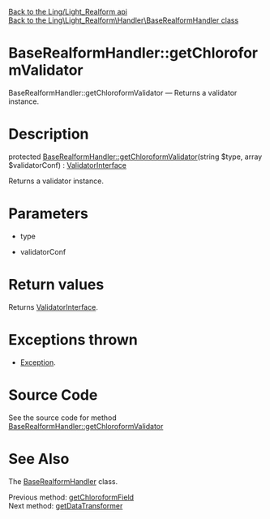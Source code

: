 [Back to the Ling/Light_Realform api](https://github.com/lingtalfi/Light_Realform/blob/master/doc/api/Ling/Light_Realform.md)<br>
[Back to the Ling\Light_Realform\Handler\BaseRealformHandler class](https://github.com/lingtalfi/Light_Realform/blob/master/doc/api/Ling/Light_Realform/Handler/BaseRealformHandler.md)


BaseRealformHandler::getChloroformValidator
================



BaseRealformHandler::getChloroformValidator — Returns a validator instance.




Description
================


protected [BaseRealformHandler::getChloroformValidator](https://github.com/lingtalfi/Light_Realform/blob/master/doc/api/Ling/Light_Realform/Handler/BaseRealformHandler/getChloroformValidator.md)(string $type, array $validatorConf) : [ValidatorInterface](https://github.com/lingtalfi/Chloroform/blob/master/doc/api/Ling/Chloroform/Validator/ValidatorInterface.md)




Returns a validator instance.




Parameters
================


- type

    

- validatorConf

    


Return values
================

Returns [ValidatorInterface](https://github.com/lingtalfi/Chloroform/blob/master/doc/api/Ling/Chloroform/Validator/ValidatorInterface.md).


Exceptions thrown
================

- [Exception](http://php.net/manual/en/class.exception.php).&nbsp;







Source Code
===========
See the source code for method [BaseRealformHandler::getChloroformValidator](https://github.com/lingtalfi/Light_Realform/blob/master/Handler/BaseRealformHandler.php#L320-L407)


See Also
================

The [BaseRealformHandler](https://github.com/lingtalfi/Light_Realform/blob/master/doc/api/Ling/Light_Realform/Handler/BaseRealformHandler.md) class.

Previous method: [getChloroformField](https://github.com/lingtalfi/Light_Realform/blob/master/doc/api/Ling/Light_Realform/Handler/BaseRealformHandler/getChloroformField.md)<br>Next method: [getDataTransformer](https://github.com/lingtalfi/Light_Realform/blob/master/doc/api/Ling/Light_Realform/Handler/BaseRealformHandler/getDataTransformer.md)<br>

